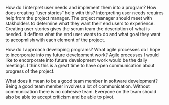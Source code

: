 How do I interpret user needs and implement them into a program? How does creating “user stories” help with this?
  Interpreting user needs requires help from the project manager. The project manager should meet with stakholders to determine what they want their end users to experience. Creating user stories gives the scrum team the description of what is needed. It defines what the end user wants to do and what goal they want to accopmlish with each element of the project.
  
How do I approach developing programs? What agile processes do I hope to incorporate into my future development work?
  Agile processes I would like to encorporate into future development work would be the daily meetings. I think this is a great time to have open communication about progress of the project.

What does it mean to be a good team member in software development?
  Being a good team member involves a lot of communication. Without communication there is no cohesive team. Everyone on the team should also be able to accept criticism and be able to pivot.
